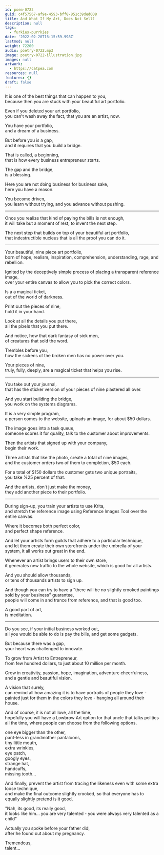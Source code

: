```yaml
---
id: poem-0722
guid: c4f57567-af9e-4593-bff8-851c39ded008
title: And What If My Art, Does Not Sell?
description: null
tags:
  - furkies-purrkies
date: '2022-02-20T16:15:59.998Z'
lastmod: null
weight: 72200
audio: poetry-0722.mp3
image: poetry-0722-illustration.jpg
images: null
artwork:
  - https://catpea.com
resources: null
features: {}
draft: false
---
```


It is one of the best things that can happen to you,\
because then you are stuck with your beautiful art portfolio.

Even if you deleted your art portfolio,\
you can't wash away the fact, that you are an artist, now.

You have your portfolio,\
and a dream of a business.

But before you is a gap,\
and it requires that you build a bridge.

That is called, a beginning,\
that is how every business entrepreneur starts.

The gap and the bridge,\
is a blessing.

Here you are not doing business for business sake,\
here you have a reason.

You become driven,\
you learn without trying, and you advance without pushing.

---

Once you realize that kind of paying the bills is not enough,\
it will take but a moment of rest, to invent the next step.

The next step that builds on top of your beautiful art portfolio,\
that indestructible nucleus that is all the proof you can do it.

---

Your beautiful, nine piece art portfolio,\
born of hope, realism, inspiration, comprehension, understanding, rage, and rebellion.

Ignited by the deceptively simple process of placing a transparent reference image,\
over your entire canvas to allow you to pick the correct colors.

Is a a magical ticket,\
out of the world of darkness.

Print out the pieces of nine,\
hold it in your hand.

Look at all the details you put there,\
all the pixels that you put there.

And notice, how that dark fantasy of sick men,\
of creatures that sold the word.

Trembles before you,\
how the sickens of the broken men has no power over you.

Your pieces of nine,\
truly, fully, deeply, are a magical ticket that helps you rise.

---

You take out your journal,\
that has the sticker version of your pieces of nine plastered all over.

And you start building the bridge,\
you work on the systems diagrams.

It is a very simple program,\
a person comes to the website, uploads an image, for about $50 dollars.

The image goes into a task queue,\
someone scores it for quality, talk to the customer about improvements.

Then the artists that signed up with your company,\
begin their work.

Three artists that like the photo, create a total of nine images,\
and the customer orders two of them to completion, $50 each.

For a total of $150 dollars the customer gets two unique portraits,\
you take %25 percent of that.

And the artists, don't just make the money,\
they add another piece to their portfolio.

---

During sign-up, you train your artists to use Krita,\
and stretch the reference image using Reference Images Tool over the entire canvas.

Where it becomes both perfect color,\
and perfect shape reference.

And let your artists form guilds that adhere to a particular technique,\
and let them create their own storefronts under the umbrella of your system, it all works out great in the end.

Whenever an artist brings users to their own store,\
it generates new traffic to the whole website, which is good for all artists.

And you should allow thousands,\
or tens of thousands artists to sign up.

And though you can try to have a "there will be no slightly crooked paintings sold by your business" guarantee,\
people will come in and trance from reference, and that is good too.

A good part of art,\
is meditation.

---

Do you see, if your initial business worked out,\
all you would be able to do is pay the bills, and get some gadgets.

But because there was a gap,\
your heart was challenged to innovate.

To grow from Artist to Entrepreneur,\
from few hundred dollars, to just about 10 million per month.

Grow in creativity, passion, hope, imagination, adventure cheerfulness,\
and a gentle and beautiful vision.

A vision that surely,\
can remind all how amazing it is to have portraits of people they love - painted just for them in the colors they love - hanging all around their house.

And of course, it is not all love, all the time,\
hopefully you will have a Lowbrow Art option for that uncle that talks politics all the time, where people can choose from the following options.

one eye bigger than the other,\
pant-less in grandmother pantaloons,\
tiny little mouth,\
extra wrinkles,\
eye patch,\
googly eyes,\
strange hat,\
handcuffs,\
missing tooth...

And finally, prevent the artist from tracing the likeness even with some extra loose technique,\
and make the final outcome slightly crooked, so that everyone has to equally slightly pretend is it good.

"Nah, its good, its really good,\
it looks like him... you are very talented - you were always very talented as a child"

Actually you spoke before your father did,\
after he found out about my pregnancy.

Tremendous,\
talent...
